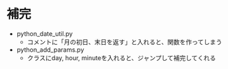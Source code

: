 # 補完

- python_date_util.py
  - コメントに「月の初日、末日を返す」と入れると、関数を作ってしまう
- python_add_params.py
  - クラスにday, hour, minuteを入れると、ジャンプして補完してくれる
